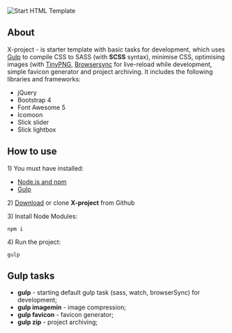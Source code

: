 <p>
	<img src="https://raw.githubusercontent.com/inkogn1to/x-project/master/dev/img/x-project.jpg" alt="Start HTML Template">
</p>

<h2>About</h2>

<p>X-project - is starter template with basic tasks for development, which uses <a href="https://gulpjs.com">Gulp</a> to compile CSS to SASS (with <strong>SCSS</strong> syntax), minimise CSS, optimising images (with <a href="https://tinypng.com/">TinyPNG</a>, <a href="https://browsersync.io/">Browsersync</a> for live-reload while development, simple favicon generator and project archiving. It includes the following libraries and frameworks:</p>

<ul>
	<li>jQuery</li>
	<li>Bootstrap 4</li>
	<li>Font Awesome 5</li>
	<li>Icomoon</li>
	<li>Slick slider</li>
	<li>Slick lightbox</li>
</ul>

<h2>How to use</h2>

<p>1) You must have installed:</p>

<ul>
	<li><a href="https://nodejs.org/en/">Node.js and npm</a></li>
	<li><a href="https://gulpjs.com/">Gulp</a></li>
</ul>

<p>2) <a href="/inkogn1to/x-project/archive/master.zip">Download</a> or clone <strong>X-project</strong> from Github</p>
<p>3) Install Node Modules:</p>

```
npm i
```

<p>4) Run the project:</p>

```
gulp
```

<h2>Gulp tasks</h2>

<ul>
	<li><strong>gulp</strong> - starting default gulp task (sass, watch, browserSync) for development;</li>
	<li><strong>gulp imagemin</strong> - image compression;</li>
	<li><strong>gulp favicon</strong> - favicon generator;</li>
	<li><strong>gulp zip</strong> - project archiving;</li>
</ul>


